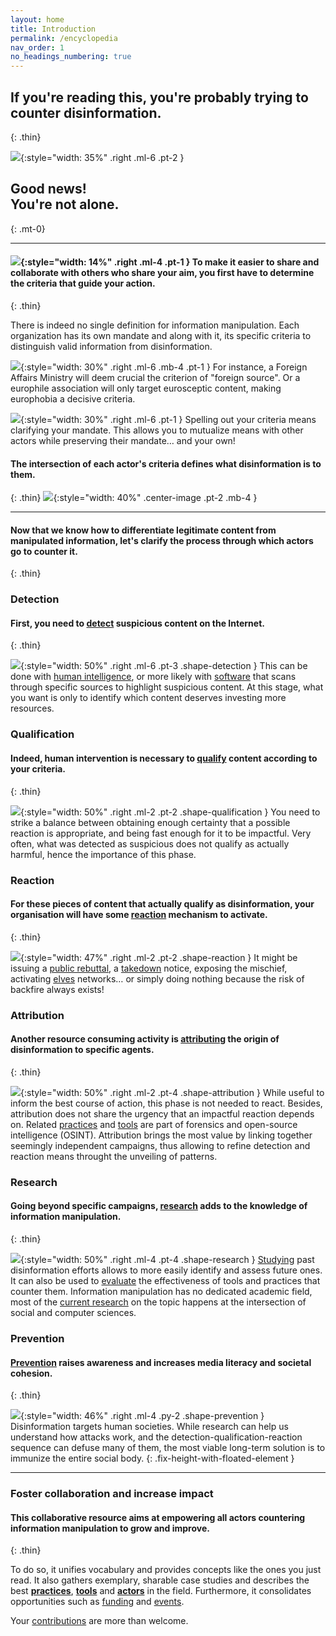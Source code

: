 ```yaml
---
layout: home
title: Introduction
permalink: /encyclopedia
nav_order: 1
no_headings_numbering: true
---
```


## If you're reading this, you're probably trying to counter disinformation.
{: .thin}

![](/assets/img/home/not-alone.png){:style="width: 35%" .right .ml-6 .pt-2 }

## Good news!<br />You're not alone.
{: .mt-0}

- - -

#### ![](/assets/img/home/criteria.png){:style="width: 14%" .right .ml-4 .pt-1 } To make it easier to share and collaborate with others who share your aim, you first have to determine the **criteria** that guide your action.
{: .thin}

There is indeed no single definition for information manipulation. Each organization has its own mandate and along with it, its specific criteria to distinguish valid information from disinformation.

![](/assets/img/home/subjectivity.png){:style="width: 30%" .right .ml-6 .mb-4 .pt-1 } For instance, a Foreign Affairs Ministry will deem crucial the criterion of "foreign source". Or a europhile association will only target eurosceptic content, making europhobia a decisive criteria.

![](/assets/img/home/convergence.png){:style="width: 30%" .right .ml-6 .pt-1 } Spelling out your criteria means clarifying your mandate. This allows you to mutualize means with other actors while preserving their mandate… and your own!

#### The intersection of each actor's criteria defines what disinformation is to them.
{: .thin}
![](/assets/img/home/disinformation.png){:style="width: 40%" .center-image .pt-2 .mb-4 }

- - -

#### Now that we know how to differentiate legitimate content from manipulated information, let's clarify the process through which actors go to counter it.
{: .thin}

### Detection
#### First, you need to [detect](/encyclopedia/detection) suspicious content on the Internet.
{: .thin}

![](/assets/img/home/detection.png){:style="width: 50%" .right .ml-6 .pt-3 .shape-detection } This can be done with [human intelligence](/encyclopedia/detection/practices), or more likely with [software](/encyclopedia/detection/tools) that scans through specific sources to highlight suspicious content. At this stage, what you want is only to identify which content deserves investing more resources.

### Qualification
#### Indeed, human intervention is necessary to [qualify](/encyclopedia/qualification) content according to your criteria.
{: .thin}

![](/assets/img/home/qualification.png){:style="width: 50%" .right .ml-2 .pt-2 .shape-qualification } You need to strike a balance between obtaining enough certainty that a possible reaction is appropriate, and being fast enough for it to be impactful.
Very often, what was detected as suspicious does not qualify as actually harmful, hence the importance of this phase.

### Reaction
#### For these pieces of content that actually qualify as disinformation, your organisation will have some [reaction](/encyclopedia/reaction) mechanism to activate.
{: .thin}

![](/assets/img/home/reaction.png){:style="width: 47%" .right .ml-2 .pt-2 .shape-reaction } It might be issuing a [public rebuttal](/encyclopedia/reaction/practices#denial), a [takedown](/encyclopedia/reaction/practices#content-takedown) notice, exposing the mischief, activating [elves](/encyclopedia/reaction/practices#elves) networks… or simply doing nothing because the risk of backfire always exists!

### Attribution
#### Another resource consuming activity is [attributing](/encyclopedia/attribution) the origin of disinformation to specific agents.
{: .thin}

![](/assets/img/home/attribution.png){:style="width: 50%" .right .ml-2 .pt-4 .shape-attribution }
While useful to inform the best course of action, this phase is not needed to react. Besides, attribution does not share the urgency that an impactful reaction depends on. Related [practices](/encyclopedia/attribution/case-studies) and [tools](/encyclopedia/attribution/tools) are part of forensics and open-source intelligence (OSINT). Attribution brings the most value by linking together seemingly independent campaigns, thus allowing to refine detection and reaction means throught the unveiling of patterns.

### Research
#### Going beyond specific campaigns, [research](/encyclopedia/research) adds to the knowledge of information manipulation.
{: .thin}

![](/assets/img/home/research.png){:style="width: 50%" .right .ml-4 .pt-4 .shape-research } [Studying](/encyclopedia/research/practices) past disinformation efforts allows to more easily identify and assess future ones. It can also be used to [evaluate](/encyclopedia/research/tools) the effectiveness of tools and practices that counter them. Information manipulation has no dedicated academic field, most of the [current research](/encyclopedia/research/actors) on the topic happens at the intersection of social and computer sciences.

### Prevention
#### [Prevention](/encyclopedia/prevention) raises awareness and increases media literacy and societal cohesion.
{: .thin}

![](/assets/img/home/prevention.png){:style="width: 46%" .right .ml-4 .py-2 .shape-prevention } Disinformation targets human societies. While research can help us understand how attacks work, and the detection-qualification-reaction sequence can defuse many of them, the most viable long-term solution is to immunize the entire social body.
{: .fix-height-with-floated-element }

- - -

### Foster collaboration and increase impact
#### This collaborative resource aims at empowering all actors countering information manipulation to grow and improve.
{: .thin}

To do so, it unifies vocabulary and provides concepts like the ones you just read. It also gathers exemplary, sharable case studies and describes the best **[practices](/encyclopedia/detection/practices)**, **[tools](/encyclopedia/detection/tools)** and **[actors](/encyclopedia/detection/actors)** in the field. Furthermore, it consolidates opportunities such as [funding](/encyclopedia/funders) and [events](/encyclopedia/agenda).

Your [contributions](/encyclopedia/contribute) are more than welcome.
